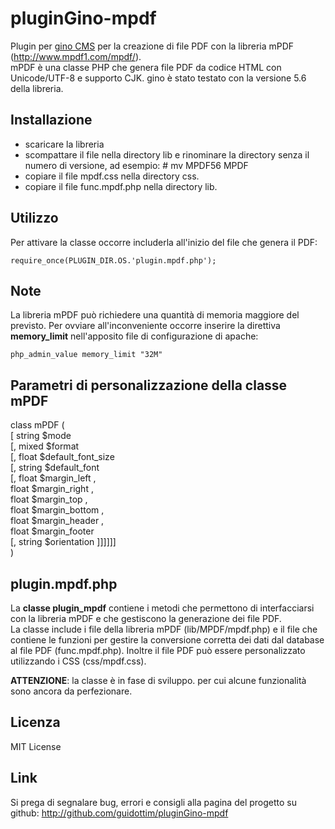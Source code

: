 pluginGino-mpdf
================

Plugin per [gino CMS](https://github.com/otto-torino/gino) per la creazione di file PDF con la libreria mPDF (http://www.mpdf1.com/mpdf/).   
mPDF è una classe PHP che genera file PDF da codice HTML con Unicode/UTF-8 e supporto CJK. gino è stato testato con la versione 5.6 della libreria.

Installazione
-------------

* scaricare la libreria
* scompattare il file nella directory lib e rinominare la directory senza il numero di versione, ad esempio: # mv MPDF56 MPDF
* copiare il file mpdf.css nella directory css.
* copiare il file func.mpdf.php nella directory lib.

Utilizzo
--------

Per attivare la classe occorre includerla all'inizio del file che genera il PDF:

	require_once(PLUGIN_DIR.OS.'plugin.mpdf.php');

Note
-------------

La libreria mPDF può richiedere una quantità di memoria maggiore del previsto.
Per ovviare all'inconveniente occorre inserire la direttiva **memory_limit** nell'apposito file di configurazione di apache:

	php_admin_value memory_limit "32M"


Parametri di personalizzazione della classe mPDF
------------------------------------------------

class mPDF (   
[ string $mode   
[, mixed $format   
[, float $default_font_size   
[, string $default_font   
[, float $margin_left ,   
float $margin_right ,   
float $margin_top ,   
float $margin_bottom ,   
float $margin_header ,   
float $margin_footer   
[, string $orientation ]]]]]]   
)

plugin.mpdf.php
---------------

La **classe plugin_mpdf** contiene i metodi che permettono di interfacciarsi con la libreria mPDF e che gestiscono la generazione dei file PDF.   
La classe include i file della libreria mPDF (lib/MPDF/mpdf.php) e il file che contiene le funzioni per gestire la conversione corretta dei dati dal database al file PDF (func.mpdf.php). Inoltre il file PDF può essere personalizzato utilizzando i CSS (css/mpdf.css).

**ATTENZIONE**: la classe è in fase di sviluppo. per cui alcune funzionalità sono ancora da perfezionare.

Licenza
-------

MIT License

Link
-----------------

Si prega di segnalare bug, errori e consigli alla pagina del progetto su github: http://github.com/guidottim/pluginGino-mpdf